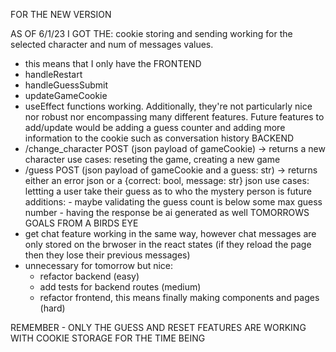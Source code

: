 FOR THE NEW VERSION

AS OF 6/1/23 I GOT THE:
cookie storing and sending working for the selected character and num of messages values.
- this means that I only have the
FRONTEND
- handleRestart
- handleGuessSubmit
- updateGameCookie
- useEffect
functions working. Additionally, they're not particularly nice nor robust nor encompassing many different features. Future features to add/update would be adding a guess counter and adding more information to the cookie such as conversation history
BACKEND
- /change_character POST (json payload of gameCookie) -> returns a new character
    use cases: reseting the game, creating a new game
- /guess POST (json payload of gameCookie and a guess: str) -> returns either an error json or a {correct: bool, message: str} json
    use cases: lettting a user take their guess as to who the mystery person is
    future additions:
        - maybe validating the guess count is below some max guess number
        - having the response be ai generated as well
TOMORROWS GOALS FROM A BIRDS EYE
- get chat feature working in the same way, however chat messages are only stored on the brwoser in the react states (if they reload the page then they lose their previous messages)
- unnecessary for tomorrow but nice:
    - refactor backend (easy)
    - add tests for backend routes (medium)
    - refactor frontend, this means finally making components and pages (hard)

REMEMBER - ONLY THE GUESS AND RESET FEATURES ARE WORKING WITH COOKIE STORAGE FOR THE TIME BEING
